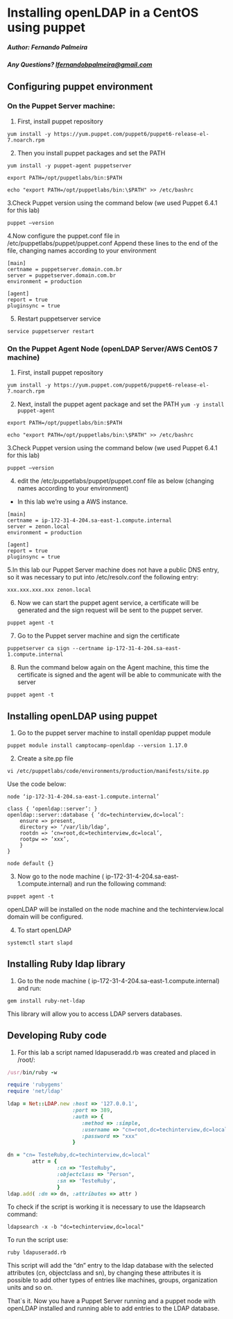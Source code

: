 ﻿# Installing openLDAP in a CentOS using puppet
##### Author: Fernando Palmeira
##### Any Questions? lfernandobpalmeira@gmail.com

## Configuring puppet environment

### On the Puppet Server machine:

1. First, install puppet repository

`yum install -y https://yum.puppet.com/puppet6/puppet6-release-el-7.noarch.rpm`

2.  Then you install puppet packages and set the PATH

`yum install -y puppet-agent puppetserver`

`export PATH=/opt/puppetlabs/bin:$PATH`

`echo "export PATH=/opt/puppetlabs/bin:\$PATH" >> /etc/bashrc`


3.Check Puppet version using the command below (we used Puppet 6.4.1 for this lab) 

`puppet –version`

4.Now configure the puppet.conf file in /etc/puppetlabs/puppet/puppet.conf
Append these lines to the end of the file, changing names according to your environment

```
[main]
certname = puppetserver.domain.com.br
server = puppetserver.domain.com.br
environment = production

[agent]
report = true
pluginsync = true
```

5. Restart puppetserver service

`service puppetserver restart`

### On the Puppet Agent Node (openLDAP Server/AWS CentOS 7 machine)

1. First, install puppet repository

`yum install -y https://yum.puppet.com/puppet6/puppet6-release-el-7.noarch.rpm`

2. Next, install the puppet agent package and set the PATH
`yum -y install puppet-agent`

`export PATH=/opt/puppetlabs/bin:$PATH`

`echo "export PATH=/opt/puppetlabs/bin:\$PATH" >> /etc/bashrc`


3.Check Puppet version using the command below (we used Puppet 6.4.1 for this lab)

`puppet –version`

4. edit the /etc/puppetlabs/puppet/puppet.conf file as below (changing names according to your environment)
* In this lab we’re using a AWS instance.

```
[main]
certname = ip-172-31-4-204.sa-east-1.compute.internal
server = zenon.local
environment = production

[agent]
report = true
pluginsync = true
```

5.In this lab our Puppet Server machine does not have a public DNS entry, so it was necessary to put into /etc/resolv.conf the following entry:

`xxx.xxx.xxx.xxx zenon.local`

6. Now we can start the puppet agent service, a certificate will be generated and the sign request will be sent to the puppet server.

`puppet agent -t`

7. Go to the Puppet server machine and sign the certificate

`puppetserver ca sign --certname ip-172-31-4-204.sa-east-1.compute.internal`

8. Run the command below again on the Agent machine, this time the certificate is signed and the agent will be able to communicate with the server

 `puppet agent -t`

## Installing openLDAP using puppet

1. Go to the puppet server machine to install openldap puppet module

`puppet module install camptocamp-openldap --version 1.17.0`

2. Create a site.pp file

`vi /etc/puppetlabs/code/environments/production/manifests/site.pp`

Use the code below:

```
node ‘ip-172-31-4-204.sa-east-1.compute.internal’

class { ‘openldap::server’: }
openldap::server::database { ‘dc=techinterview,dc=local’:
	ensure => present,
	directory => ‘/var/lib/ldap’,
	rootdn => ‘cn=root,dc=techinterview,dc=local’,
	rootpw => ‘xxx’,
	}
}

node default {}
```

3. Now go to the node machine (  ip-172-31-4-204.sa-east-1.compute.internal) and run the following command:

`puppet agent -t`

openLDAP will be installed on the node machine and the techinterview.local domain will be configured.

4. To start openLDAP

`systemctl start slapd`

## Installing Ruby ldap library

1. Go to the node machine (  ip-172-31-4-204.sa-east-1.compute.internal) and run:

`gem install ruby-net-ldap`

This library will allow you to access LDAP servers databases.


## Developing Ruby code

1. For this lab a script named ldapuseradd.rb was created and placed in /root/:

```ruby
/usr/bin/ruby -w

require 'rubygems'
require 'net/ldap'

ldap = Net::LDAP.new :host => '127.0.0.1',
                     :port => 389,
                     :auth => {
                        :method => :simple,
                        :username => "cn=root,dc=techinterview,dc=local",
                        :password => "xxx"
                     }

dn = "cn= TesteRuby,dc=techinterview,dc=local"
        attr = {
                :cn => "TesteRuby",
                :objectclass => "Person",
                :sn => 'TesteRuby',
                }
ldap.add( :dn => dn, :attributes => attr )
```

To check if the script is working it is necessary to use the ldapsearch command:

`ldapsearch -x -b "dc=techinterview,dc=local"`

To run the script use:

`ruby ldapuseradd.rb`

This script will add the “dn” entry to the ldap database with the selected attributes (cn, objectclass and sn), by changing these attributes it is possible to add other types of entries like machines, groups, organization units and so on.


That`s it. Now you have a Puppet Server running and a puppet node with openLDAP installed and running able to add entries to the LDAP database.


